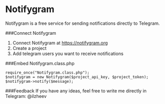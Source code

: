 # Notifygram
Notifygram is a free service for sending notifications directly to Telegram.

###Connect Notifygram
1. Connect Notifygram at https://notifygram.org
2. Create a project
3. Add telegram users you want to receive notifications

###Embed Notifygram.class.php
```
require_once("Notifygram.class.php");
$notifygram = new Notifygram($project_api_key, $project_token);
$notifygram->notify($message);
```
###Feedback
If you have any ideas, feel free to write me directly in Telegram: @ilzheev
